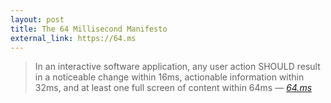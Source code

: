 ```yaml
---
layout: post
title: The 64 Millisecond Manifesto
external_link: https://64.ms
---
```

> In an interactive software application, any user action SHOULD result in a noticeable change within 16ms, actionable information within 32ms, and at least one full screen of content within 64ms
— <cite>[64.ms](https://64.ms)</cite>

